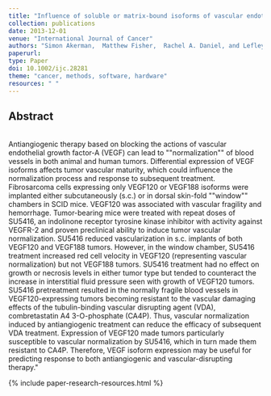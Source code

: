 ```yaml
---
title: "Influence of soluble or matrix-bound isoforms of vascular endothelial growth factor-A on tumor response to vascular-targeted strategies"
collection: publications
date: 2013-12-01
venue: "International Journal of Cancer"
authors: "Simon Akerman,  Matthew Fisher,  Rachel A. Daniel, and Lefley, Diane and Reyes-Aldasoro, Constantino C. and Lunt, Sarah Jane and Harris, Sheila and Bjorndahl, Meit and Williams, Leigh J. and Evans, Helen and Barber, Paul R. and Prise, Vivien E. and Vojnovic, Borivoj and Kanthou, Chryso and Tozer, Gillian M."
paperurl:
type: Paper
doi: 10.1002/ijc.28281
theme: "cancer, methods, software, hardware"
resources: " "
---
```

<h2> Abstract </h2>  <br> Antiangiogenic therapy based on blocking the actions of vascular endothelial growth factor-A (VEGF) can lead to ""normalization"" of blood vessels in both animal and human tumors. Differential expression of VEGF isoforms affects tumor vascular maturity, which could influence the normalization process and response to subsequent treatment. Fibrosarcoma cells expressing only VEGF120 or VEGF188 isoforms were implanted either subcutaneously (s.c.) or in dorsal skin-fold ""window"" chambers in SCID mice. VEGF120 was associated with vascular fragility and hemorrhage. Tumor-bearing mice were treated with repeat doses of SU5416, an indolinone receptor tyrosine kinase inhibitor with activity against VEGFR-2 and proven preclinical ability to induce tumor vascular normalization. SU5416 reduced vascularization in s.c. implants of both VEGF120 and VEGF188 tumors. However, in the window chamber, SU5416 treatment increased red cell velocity in VEGF120 (representing vascular normalization) but not VEGF188 tumors. SU5416 treatment had no effect on growth or necrosis levels in either tumor type but tended to counteract the increase in interstitial fluid pressure seen with growth of VEGF120 tumors. SU5416 pretreatment resulted in the normally fragile blood vessels in VEGF120-expressing tumors becoming resistant to the vascular damaging effects of the tubulin-binding vascular disrupting agent (VDA), combretastatin A4 3-O-phosphate (CA4P). Thus, vascular normalization induced by antiangiogenic treatment can reduce the efficacy of subsequent VDA treatment. Expression of VEGF120 made tumors particularly susceptible to vascular normalization by SU5416, which in turn made them resistant to CA4P. Therefore, VEGF isoform expression may be useful for predicting response to both antiangiogenic and vascular-disrupting therapy."

{% include paper-research-resources.html %}
